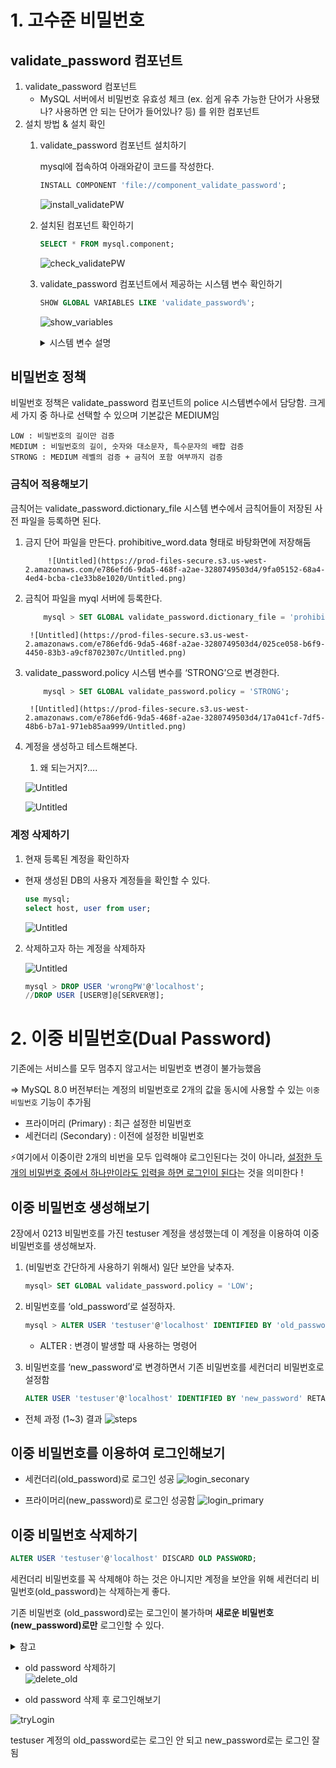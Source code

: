 # 1. 고수준 비밀번호

## validate_password 컴포넌트
1.  validate_password 컴포넌트
    - MySQL 서버에서 비밀번호 유효성 체크 (ex. 쉽게 유추 가능한 단어가 사용됐나? 사용하면 안 되는 단어가 들어있나? 등) 를 위한 컴포넌트
2. 설치 방법 & 설치 확인
    1. validate_password 컴포넌트 설치하기
        
        mysql에 접속하여 아래와같이 코드를 작성한다.
        
        ```sql
        INSTALL COMPONENT 'file://component_validate_password';
        ```
        
        ![install_validatePW](./images/install_validate_pw.png)
        
    2. 설치된 컴포넌트 확인하기
        
        ```sql
        SELECT * FROM mysql.component;
        ```
        
        ![check_validatePW](./images/check_validate_pw.png)
        
    3. validate_password 컴포넌트에서 제공하는 시스템 변수 확인하기
        
        ```sql
        SHOW GLOBAL VARIABLES LIKE 'validate_password%';
        ```
        
        ![show_variables](./images/show_validate_pw.png)
        
        <details>
        <summary>시스템 변수 설명</summary>
        <div markdown = "1">
            1. validate_password.dictionary_file : 시스템 변수에 설정된 사전 파일에 명시된 단어를 포함하고 있는지 검증

            2.  validate_password.length : 시스템 변수에 설정된 길이 이상의 비번이 사용됐는지 검증
                
            3. validate_password.mixed_case_count
            validate_password.number_count
            validate_password.special_char_count : 숫자, 대소문자, 특수문자 검증 (설정된 글자 수 이상을 포함하고 있는지)
        </div>
        </details>
        
                
## 비밀번호 정책
비밀번호 정책은 validate_password 컴포넌트의 police 시스템변수에서 담당함. 크게 세 가지 중 하나로 선택할 수 있으며 기본값은 MEDIUM임

    LOW : 비밀번호의 길이만 검증
    MEDIUM : 비밀번호의 길이, 숫자와 대소문자, 특수문자의 배합 검증
    STRONG : MEDIUM 레벨의 검증 + 금칙어 포함 여부까지 검증

### 금칙어 적용해보기
금칙어는 validate_password.dictionary_file 시스템 변수에서 금칙어들이 저장된 사전 파일을 등록하면 된다.

1. 금지 단어 파일을 만든다.
    prohibitive_word.data 형태로 바탕화면에 저장해둠
            
            ![Untitled](https://prod-files-secure.s3.us-west-2.amazonaws.com/e786efd6-9da5-468f-a2ae-3280749503d4/9fa05152-68a4-4ed4-bcba-c1e33b8e1020/Untitled.png)
            
2. 금칙어 파일을 myql 서버에 등록한다.
        
    ```sql
        mysql > SET GLOBAL validate_password.dictionary_file = 'prohibitive_word.data';
    ```    
        ![Untitled](https://prod-files-secure.s3.us-west-2.amazonaws.com/e786efd6-9da5-468f-a2ae-3280749503d4/025ce058-b6f9-4450-83b3-a9cf8702307c/Untitled.png)
        
3. validate_password.policy 시스템 변수를 ‘STRONG’으로 변경한다.
        
    ```sql
        mysql > SET GLOBAL validate_password.policy = 'STRONG';
    ```
        
        ![Untitled](https://prod-files-secure.s3.us-west-2.amazonaws.com/e786efd6-9da5-468f-a2ae-3280749503d4/17a041cf-7df5-48b6-b7a1-971eb85aa999/Untitled.png)
        
4. 계정을 생성하고 테스트해본다.
    1. 왜 되는거지?….
        
    ![Untitled](https://prod-files-secure.s3.us-west-2.amazonaws.com/e786efd6-9da5-468f-a2ae-3280749503d4/b8282684-5d62-438a-ada9-eb6def35fa07/Untitled.png)
        
    ![Untitled](https://prod-files-secure.s3.us-west-2.amazonaws.com/e786efd6-9da5-468f-a2ae-3280749503d4/36e1dce4-b5a9-4095-80b6-5cda2bd3ee5b/Untitled.png)

### 계정 삭제하기    
1. 현재 등록된 계정을 확인하자
- 현재 생성된 DB의 사용자 계정들을 확인할 수 있다.
                
    ```sql
    use mysql;
    select host, user from user;
    ```
    
    ![Untitled](https://prod-files-secure.s3.us-west-2.amazonaws.com/e786efd6-9da5-468f-a2ae-3280749503d4/cf4edc0d-3b73-4fd0-a136-a13e7c5ec0cd/Untitled.png)
                
2. 삭제하고자 하는 계정을 삭제하자
            
    ![Untitled](https://prod-files-secure.s3.us-west-2.amazonaws.com/e786efd6-9da5-468f-a2ae-3280749503d4/07926303-6d8b-45df-9e95-ba228865f762/Untitled.png)
    
    ```sql
    mysql > DROP USER 'wrongPW'@'localhost';
    //DROP USER [USER명]@[SERVER명];
    ```
            

# 2. 이중 비밀번호(Dual Password)

기존에는 서비스를 모두 멈추지 않고서는 비밀번호 변경이 불가능했음

⇒ MySQL 8.0 버전부터는 계정의 비밀번호로 2개의 값을 동시에 사용할 수 있는 `이중 비밀번호` 기능이 추가됨 

- 프라이머리 (Primary) : 최근 설정한 비밀번호
- 세컨더리 (Secondary) : 이전에 설정한 비밀번호

⚡여기에서 이중이란 2개의 비번을 모두 입력해야 로그인된다는 것이 아니라, <u>설정한 두 개의 비밀번호 중에서 하나만이라도 입력을 하면 로그인이 된다</u>는 것을 의미한다 ! 

## 이중 비밀번호 생성해보기
2장에서 0213 비밀번호를 가진 testuser 계정을 생성했는데 이 계정을 이용하여 이중 비밀번호를 생성해보자.

1. (비밀번호 간단하게 사용하기 위해서) 일단 보안을 낮추자.
    
    ```sql
    mysql> SET GLOBAL validate_password.policy = 'LOW';
    ```
    
2. 비밀번호를 ‘old_password’로 설정하자.
    ```sql
    mysql > ALTER USER 'testuser'@'localhost' IDENTIFIED BY 'old_password';
    ```
    - ALTER : 변경이 발생할 때 사용하는 명령어
    
3. 비밀번호를 ‘new_password’로 변경하면서 기존 비밀번호를 세컨더리 비밀번호로 설정함
    ```sql
    ALTER USER 'testuser'@'localhost' IDENTIFIED BY 'new_password' RETAIN CURRENT PASSWORD;
    ```

- 전체 과정 (1~3) 결과
![steps](./images/total_steps.jpg)
    
## 이중 비밀번호를 이용하여 로그인해보기
- 세컨더리(old_password)로 로그인 성공
![login_seconary](./images/secondary_login.png)

- 프라이머리(new_password)로 로그인 성공함
![login_primary](./images/primary_login.png)

## 이중 비밀번호 삭제하기
```sql
ALTER USER 'testuser'@'localhost' DISCARD OLD PASSWORD;
```
세컨더리 비밀번호를 꼭 삭제해야 하는 것은 아니지만 계정을 보안을 위해 세컨더리 비밀번호(old_password)는 삭제하는게 좋다.

기존 비밀번호 (old_password)로는 로그인이 불가하며 **새로운 비밀번호(new_password)로만** 로그인할 수 있다.

<details>
<summary> 참고 </summary>
<div markdown = "1">
<div class="colorscripter-code" style="color:#010101;font-family:Consolas, 'Liberation Mono', Menlo, Courier, monospace !important; position:relative !important;overflow:auto"><table class="colorscripter-code-table" style="margin:0;padding:0;border:none;background-color:#fafafa;border-radius:4px;" cellspacing="0" cellpadding="0"><tr><td style="padding:6px;border-right:2px solid #e5e5e5"><div style="margin:0;padding:0;word-break:normal;text-align:right;color:#666;font-family:Consolas, 'Liberation Mono', Menlo, Courier, monospace !important;line-height:130%"><div style="line-height:130%">1</div></div></td><td style="padding:6px 0;text-align:left"><div style="margin:0;padding:0;color:#010101;font-family:Consolas, 'Liberation Mono', Menlo, Courier, monospace !important;line-height:130%"><div style="padding:0 6px; white-space:pre; line-height:130%">&nbsp;<span style="color:#ff3399">ALTER</span>&nbsp;USER&nbsp;<span style="color:#7DA123">'testuser'</span>@<span style="color:#7DA123">'localhost'</span>&nbsp;DISCARD&nbsp;OLD&nbsp;PASSWORD;</div></div></td><td style="vertical-align:bottom;padding:0 2px 4px 0"><a href="http://colorscripter.com/info#e" target="_blank" style="text-decoration:none;color:white"><span style="font-size:9px;word-break:normal;background-color:#e5e5e5;color:white;border-radius:10px;padding:1px">cs</span></a></td></tr></table></div> 

처음에는 testuser 계정으로 mysql 에 접속하여 실행했는데, 에러 메세지가 나왔음 (아마 testuser는 alter 할 권한이 없었던 듯 하다). root 로 접속하여 실행했더니 old_password가 잘 지워짐! 
</div>
</details>


- old password 삭제하기    
![delete_old](./images/delete_old.png)

- old password 삭제 후 로그인해보기

![tryLogin](./images/login_old_new.png)

testuser 계정의 old_password로는 로그인 안 되고 new_password로는 로그인 잘 됨